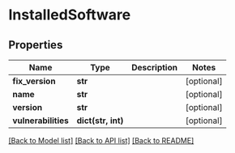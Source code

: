 # InstalledSoftware

## Properties
Name | Type | Description | Notes
------------ | ------------- | ------------- | -------------
**fix_version** | **str** |  | [optional] 
**name** | **str** |  | [optional] 
**version** | **str** |  | [optional] 
**vulnerabilities** | **dict(str, int)** |  | [optional] 

[[Back to Model list]](../README.md#documentation-for-models) [[Back to API list]](../README.md#documentation-for-api-endpoints) [[Back to README]](../README.md)


